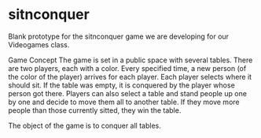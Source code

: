 sitnconquer
===========

Blank prototype for the sitnconquer game we are developing for our Videogames class.

Game Concept
The game is set in a public space with several tables. There are two players, each with a color.
Every specified time, a new person (of the color of the player) arrives for each player. 
Each player selects where it should sit. If the table was empty, it is conquered by the player whose person
got there. 
Players can also select a table and stand people up one by one and decide to move them all to another table.
If they move more people than those currently sitted, they win the table. 

The object of the game is to conquer all tables. 
